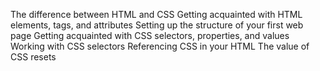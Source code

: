 The difference between HTML and CSS
Getting acquainted with HTML elements, tags, and attributes
Setting up the structure of your first web page
Getting acquainted with CSS selectors, properties, and values
Working with CSS selectors
Referencing CSS in your HTML
The value of CSS resets
